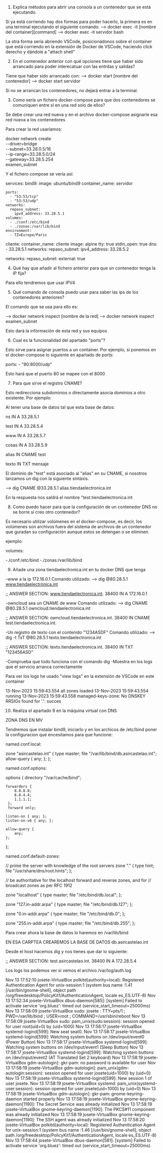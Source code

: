 1. Explica métodos para abrir una consola a un contenedor que se está ejecutando.

Si ya está corriendo hay dos formas para poder hacerlo, la primera es en una terminal ejecutando el siguiente comando:
--> docker exec -it [nombre del container][command] 
--> docker exec -it servidor bash

La otra forma sería abriendo VSCode, posicionádonos sobre el container que está corriendo en la extensión de Docker de VSCode, haciendo click derecho y dándole a "attach shell"





2. En el contenedor anterior con qué opciones tiene que haber sido arrancado para poder interecatuar con las entrdas y salidas?

Tiene que haber sido arrancado con:
 --> docker start [nombre del contenedor]
 --> docker start servidor

 Si no se arrancan los contenedores, no dejará entrar a la terminal.





3. Como sería un fichero docker-compose para que dos contenedores se comuniquen entre sí en una red solo de ellos?

Se debe crear una red nueva y en el archivo docker-compose asignarle esa red nueva a los contenedores

Para crear la red usaríamos:

docker network create \
  --driver=bridge \
  --subnet=33.28.0.5/16 \
  --ip-range=33.28.5.0/24 \
  --gateway=33.28.5.254 \
  examen_subnet

Y el fichero compose se vería así:

services:
  bind9:
    image: ubuntu/bind9
    container_name: servidor

    ports:
      - "53:53/tcp"
      - "53:53/udp"
    networks:
      repaso_subnet:
        ipv4_address: 33.28.5.1
    volumes:
      - ./conf:/etc/bind 
      - ./zonas:/var/lib/bind
    environment:
      - TZ=Europe/Paris

  cliente:
    container_name: cliente
    image: alpine
    tty: true
    stdin_open: true
    dns:
      - 33.28.5.1
    networks:
      repaso_subnet:
        ipv4_address: 33.28.5.2

networks:
  repaso_subnet:
    external: true






4. Qué hay que añadir al fichero anterior para que un contenedor tenga la IP fija?

Para ello tendremos que usar IPV4







5. Qué comando de consola puedo usar para saber las ips de los contenedores anteriores?

El comando que se usa para ello es:

--> docker network inspect [nombre de la red]
--> docker network inspect examen_subnet

Esto dará la información de esta red y sus equipos




6. Cual es la funcionalidad del apartado "ports"?

Esto sirve para asignar puertos a un container. Por ejemplo, si ponemos en el docker-compose lo siguiente en apartado de ports:



 ports:
      - "80:8000/udp"

 Esto hará que el puerto 80 se mapee con el 8000 



7. Para que sirve el registro CNAME?

Esto redirecciona subdominios o directamente asocia dominios a otro existente. Por ejemplo:

Al tener una base de datos tal que esta base de datos:


ns		IN A		33.28.5.1

test	IN A		33.28.5.4

www     IN A        33.28.5.7

cosas   IN A        33.28.5.9

alias	IN CNAME	test

texto	IN TXT		mensaje


El dominio de "test" está asociado al "alias" en su CNAME, si nosotros lanzamos un dig con la siguiente sintáxis.

--> dig CNAME @33.28.5.1 alias.tiendaelectronica.int

En la respuesta nos saldrá el nombre "test.tiendaelectronica.int


8. Como puedo hacer para que la configuración de un contenedor DNS no se borre si creo otro contenedor?

Es necesario utilizar volúmenes en el docker-compose, es decir, los volúmenes son archivos fuera del sistema de archivos de un contenedor que guradan su configuración aunque estos se detengan o se eliminen.

ejemplo:

volumes:

  -./conf:/etc/bind
  -./zonas:/var/lib/bind


 9. Añade una zona tiendaelectronica.int en tu docker DNS que tenga

 -www a la ip 172.16.0.1
Comando utilizado:
--> dig @80.28.5.1 www.tiendaelectronica.int

  ;; ANSWER SECTION:
www.tiendaelectronica.int. 38400 IN     A       172.16.0.1

 -owncloud sea un CNAME de www
Comando utilizado:
--> dig CNAME  @80.28.5.1 owncloud.tiendaelectronica.int

;; ANSWER SECTION:
owncloud.tiendaelectronica.int. 38400 IN CNAME  test.tiendaelectronica.int.

 -Un registro de texto con el contenido "1234ASDF"
Comando utilizado:
--> dig -t TxT @80.28.5.1 texto.tiendaelectronica.int

;; ANSWER SECTION:
texto.tiendaelectronica.int. 38400 IN   TXT     "123456ASD"

 -Comprueba que todo funciona con el comando dig
 -Muestra en los logs que el servicio arranca correctamente

Para ver los logs he usado "view logs" en la extensión de VSCode en este container

 13-Nov-2023 15:59:43.554 all zones loaded
13-Nov-2023 15:59:43.554 running
13-Nov-2023 15:59:43.558 managed-keys-zone: No DNSKEY RRSIGs found for '.': succes
 

10. Realiza el apartado 9 en la máquina virtual con DNS

ZONA DNS EN MV

Tendremos que instalar bind9, iniciarlo y en los archicos de /etc/bind poner la configuracion que encesitamos para que funcione:

named.conf.local:

zone "asircastelao.int" {
	type master;
	file "/var/lib/bind/db.asircastelao.int";
	allow-query {
		any;
		};
	};

named.conf.options:

options {
	directory "/var/cache/bind";

	forwarders {
	 	8.8.8.8;
		8.8.4.4;
		1.1.1.1;
	 };
	 forward only;

	listen-on { any; };
	listen-on-v6 { any; };

	allow-query {
		any;
	};
};

named.conf.default-zones:

// prime the server with knowledge of the root servers
zone "." {
	type hint;
	file "/usr/share/dns/root.hints";
};

// be authoritative for the localhost forward and reverse zones, and for
// broadcast zones as per RFC 1912

zone "localhost" {
	type master;
	file "/etc/bind/db.local";
};

zone "127.in-addr.arpa" {
	type master;
	file "/etc/bind/db.127";
};

zone "0.in-addr.arpa" {
	type master;
	file "/etc/bind/db.0";
};

zone "255.in-addr.arpa" {
	type master;
	file "/etc/bind/db.255";
};


Para crear ahora la base de datos lo haremos en /var/lib/bind

EN ESA CARPTEA CREAREMOS LA BASE DE DATOS db.asircastelao.int




Desde el host hacemos dig y nos tienes que dar lo siguiente:

;; ANSWER SECTION:
test.asircastelao.int.	38400	IN	A	172.28.5.4

 Los logs los podemos ver si vemos el  archivo /var/log/auth.log

 Nov 13 17:52:10 josete-VirtualBox polkitd(authority=local): Registered Authentication Agent for unix-session:1 (system bus name :1.41 [/usr/bin/gnome-shell], object path /org/freedesktop/PolicyKit1/AuthenticationAgent, locale es_ES.UTF-8)
Nov 13 17:52:34 josete-VirtualBox dbus-daemon[585]: [system] Failed to activate service 'org.bluez': timed out (service_start_timeout=25000ms)
Nov 13 17:58:09 josete-VirtualBox sudo:   josete : TTY=pts/1 ; PWD=/var/lib/bind ; USER=root ; COMMAND=/usr/sbin/reboot
Nov 13 17:58:09 josete-VirtualBox sudo: pam_unix(sudo:session): session opened for user root(uid=0) by (uid=1000)
Nov 13 17:58:17 josete-VirtualBox systemd-logind[599]: New seat seat0.
Nov 13 17:58:17 josete-VirtualBox systemd-logind[599]: Watching system buttons on /dev/input/event0 (Power Button)
Nov 13 17:58:17 josete-VirtualBox systemd-logind[599]: Watching system buttons on /dev/input/event1 (Sleep Button)
Nov 13 17:58:17 josete-VirtualBox systemd-logind[599]: Watching system buttons on /dev/input/event2 (AT Translated Set 2 keyboard)
Nov 13 17:58:19 josete-VirtualBox gdm-autologin]: gkr-pam: no password is available for user
Nov 13 17:58:19 josete-VirtualBox gdm-autologin]: pam_unix(gdm-autologin:session): session opened for user josete(uid=1000) by (uid=0)
Nov 13 17:58:19 josete-VirtualBox systemd-logind[599]: New session 1 of user josete.
Nov 13 17:58:19 josete-VirtualBox systemd: pam_unix(systemd-user:session): session opened for user josete(uid=1000) by (uid=0)
Nov 13 17:58:19 josete-VirtualBox gdm-autologin]: gkr-pam: gnome-keyring-daemon started properly
Nov 13 17:58:19 josete-VirtualBox gnome-keyring-daemon[1190]: The Secret Service was already initialized
Nov 13 17:58:19 josete-VirtualBox gnome-keyring-daemon[1190]: The PKCS#11 component was already initialized
Nov 13 17:58:19 josete-VirtualBox gnome-keyring-daemon[1190]: The SSH agent was already initialized
Nov 13 17:58:20 josete-VirtualBox polkitd(authority=local): Registered Authentication Agent for unix-session:1 (system bus name :1.46 [/usr/bin/gnome-shell], object path /org/freedesktop/PolicyKit1/AuthenticationAgent, locale es_ES.UTF-8)
Nov 13 17:58:44 josete-VirtualBox dbus-daemon[581]: [system] Failed to activate service 'org.bluez': timed out (service_start_timeout=25000ms)








